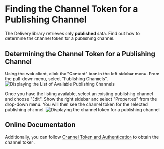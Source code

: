 #  Finding the Channel Token for a Publishing Channel
The Delivery library retrieves only **published** data. Find out how to determine the channel token for a publishing channel.

## Determining the Channel Token for a Publishing Channel

Using the web client, click the "Content" icon in the left sidebar menu. From the pull-down menu, select "Publishing Channels".
![Displaying the List of Available Publishing Channels](PublishingChannels)

Once you have the listing available, select an existing publishing channel and choose "Edit". Show the right sidebar and select "Properties" from the drop-down menu. You will then see the channel token for the selected publishing channel.
![Displaying the channel token for a publishing channel](ObtainingAChannelToken)

## Online Documentation
Additionally, you can follow [Channel Token and Authentication](https://docs.oracle.com/en/cloud/paas/content-cloud/rest-api-content-delivery/Channel_Token_and_Authentication.html) to obtain the channel token.
